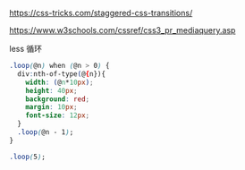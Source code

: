 https://css-tricks.com/staggered-css-transitions/

https://www.w3schools.com/cssref/css3_pr_mediaquery.asp


less 循环
```css
.loop(@n) when (@n > 0) {
  div:nth-of-type(@{n}){
    width: (@n*10px);
    height: 40px;
    background: red;
    margin: 10px;
    font-size: 12px;
  }
  .loop(@n - 1);
}

.loop(5);

```
